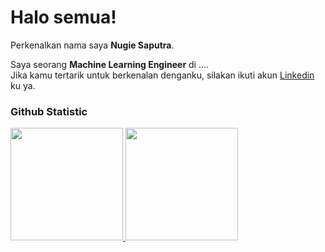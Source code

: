 # Halo semua! 

Perkenalkan nama saya **Nugie Saputra**.<br>

Saya seorang **Machine Learning Engineer** di ....<br>
Jika kamu tertarik untuk berkenalan denganku, silakan ikuti akun [Linkedin](www.linkedin.com/in/nugie-saputra-6b77b0376/) ku ya.

### Github Statistic

<p align="left">
<a href="https://github.com/nugi-ML">
  <img height="180em" src="https://github-readme-stats-eight-theta.vercel.app/api?username=nugi-ML&show_icons=true&theme=algolia&include_all_commits=true&count_private=true"/>
  <img height="180em" src="https://github-readme-stats-eight-theta.vercel.app/api/top-langs/?username=nugi-ML&layout=compact&theme=algolia"/>
</a>
</p>
